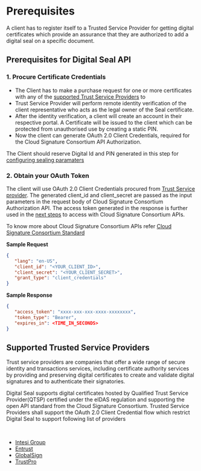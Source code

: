 # Prerequisites
A client has to register itself to a Trusted Service Provider for getting digital certificates which provide an 
assurance that they are authorized to add a digital seal on a specific document.

## Prerequisites for Digital Seal API

### 1. Procure Certificate Credentials
* The Client has to make a purchase request for one or more certificates with any of the [supported Trust Service Providers](/overview/digital-seal-api/prerequisites/#supported-trusted-service-providers)
to
* Trust Service Provider will perform remote identity verification of the client representative who acts as the legal owner of the Seal certificate.
* After the identity verification, a client will create an account in their respective portal. A Certificate will be issued to the client which 
can be protected from unauthorised use by creating a static PIN.
* Now the client can generate OAuth 2.0 Client Credentials, required for the Cloud Signature Consortium API Authorization.

The Client should reserve Digital Id and PIN generated in this step for [configuring sealing paramaters](/overview/digital-seal-api/quickstarts/#1-configure-sealing-parameters)

### 2. Obtain your OAuth Token
  
The client will use OAuth 2.0 Client Credentials procured from [Trust Service provider](/overview/digital-seal-api/prerequisites/#1-procure-certificate-credentials). 
The generated client_id and client_secret are passed as the input parameters in the request body of Cloud Signature Consortium Authorization API. 
The access token generated in the response is further used in the [next steps](/overview/digital-seal-api/quickstarts/#2-configure-sealing-parameters)
to access with Cloud Signature Consortium APIs.

To know more about Cloud Signature Consortium APIs refer [Cloud Signature Consortium Standard](https://cloudsignatureconsortium.org/wp-content/uploads/2020/01/CSC_API_V1_1.0.4.0.pdf)

**Sample Request**
```json
{
   "lang": "en-US",
   "client_id": "<YOUR_CLIENT_ID>",
   "client_secret": "<YOUR_CLIENT_SECRET>",
   "grant_type": "client_credentials"
}
```

**Sample Response**
```json
{
   "access_token": "xxxx-xxx-xxx-xxxx-xxxxxxxx",
   "token_type": "Bearer",
   "expires_in": <TIME_IN_SECONDS>
}
```

## Supported Trusted Service Providers

Trust service providers are companies that offer a wide range of secure identity and transactions services, including 
certificate authority services by providing and preserving digital certificates to create and validate digital signatures 
and to authenticate their signatories.

Digital Seal supports digital certificates hosted by Qualified Trust Service Provider(QTSP) certified under the eIDAS 
regulation and supporting the open API standard from the Cloud Signature Consortium. Trusted Service Providers shall support 
the OAuth 2.0 Client Credential flow which restrict Digital Seal to support following list of providers <!-- https://helpx.adobe.com/acrobat/kb/approved-trust-list1.html -->

<br/>

* [Intesi Group](https://www.intesigroup.com/en/)
* [Entrust](https://www.entrust.com/pdf-signing-certificates/)
* [GlobalSign](https://www.globalsign.com/en/digital-signatures)
* [TrustPro](https://www.trustpro.eu/)